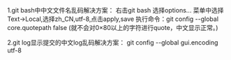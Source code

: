 1.git bash中中文文件名乱码解决方案：
    右击git bash 选择options...
    菜单中选择Text->Local,选择zh_CN,utf-8,点击apply,save
    执行命令：git config --global core.quotepath false
    (就不会对0×80以上的字符进行quote，中文显示正常。)

2.git log显示提交的中文log乱码解决方案：
    git config --global gui.encoding utf-8